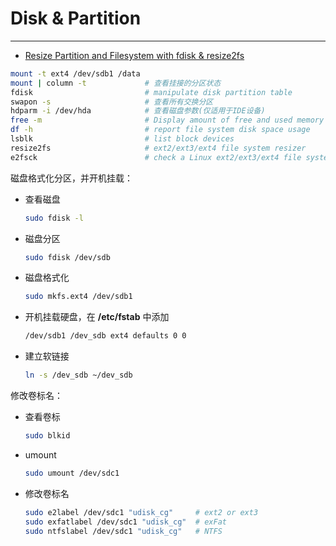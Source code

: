 # Disk & Partition

-----

* [Resize Partition and Filesystem with fdisk & resize2fs](https://geekpeek.net/resize-filesystem-fdisk-resize2fs/)

```sh
mount -t ext4 /dev/sdb1 /data
mount | column -t             # 查看挂接的分区状态
fdisk                         # manipulate disk partition table
swapon -s                     # 查看所有交换分区
hdparm -i /dev/hda            # 查看磁盘参数(仅适用于IDE设备)
free -m                       # Display amount of free and used memory in the system
df -h                         # report file system disk space usage
lsblk                         # list block devices
resize2fs                     # ext2/ext3/ext4 file system resizer
e2fsck                        # check a Linux ext2/ext3/ext4 file system
```

磁盘格式化分区，并开机挂载：

* 查看磁盘
  ```sh
  sudo fdisk -l
  ```
* 磁盘分区
  ```sh
  sudo fdisk /dev/sdb
  ```
* 磁盘格式化
  ```sh
  sudo mkfs.ext4 /dev/sdb1
  ```
* 开机挂载硬盘，在 **/etc/fstab** 中添加
  ```sh
  /dev/sdb1 /dev_sdb ext4 defaults 0 0
  ```
* 建立软链接
  ```sh
  ln -s /dev_sdb ~/dev_sdb
  ```

修改卷标名：

* 查看卷标
  ```sh
  sudo blkid
  ```

* umount
  ```sh
  sudo umount /dev/sdc1
  ```

* 修改卷标名
  ```sh
  sudo e2label /dev/sdc1 "udisk_cg"     # ext2 or ext3
  sudo exfatlabel /dev/sdc1 "udisk_cg"  # exFat
  sudo ntfslabel /dev/sdc1 "udisk_cg"   # NTFS
  ```
